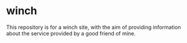 # winch
This repository is for a winch site, with the aim of providing information about the service provided by a good friend of mine.

